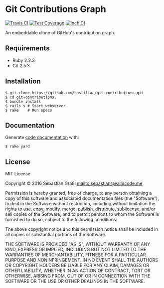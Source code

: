 # Git Contributions Graph

[![Travis CI](https://travis-ci.org/bastilian/git-contributions.svg?branch=master)](https://travis-ci.org/bastilian/git-contributions)
[![Test Coverage](https://codeclimate.com/github/bastilian/git-contributions/badges/coverage.svg)](https://codeclimate.com/github/bastilian/git-contributions/coverage)
[![Inch CI](https://inch-ci.org/github/bastilian/git-contributions.svg?branch=master)](https://inch-ci.org/github/bastilian/git-contributions)

An embeddable clone of GitHub's contribution graph.

## Requirements

 * Ruby 2.2.3
 * Git 2.5.3

## Installation

```shell
$ git clone https://github.com/bastilian/git-contributions.git
$ cd git-contributions
$ bundle install
$ rails s # Start webserver
$ rake    # Run specs
```

## Documentation

Generate [code documentation](http://www.rubydoc.info/github/bastilian/git-contributions/master) with:

```shell
$ rake yard
```

## License

MIT License

Copyright © 2016 Sebastian Gräßl <mailto:sebastian@validcode.me>

Permission is hereby granted, free of charge, to any person obtaining a copy
of this software and associated documentation files (the "Software"), to deal
in the Software without restriction, including without limitation the rights
to use, copy, modify, merge, publish, distribute, sublicense, and/or sell
copies of the Software, and to permit persons to whom the Software is
furnished to do so, subject to the following conditions:

The above copyright notice and this permission notice shall be included in all
copies or substantial portions of the Software.

THE SOFTWARE IS PROVIDED "AS IS", WITHOUT WARRANTY OF ANY KIND, EXPRESS OR
IMPLIED, INCLUDING BUT NOT LIMITED TO THE WARRANTIES OF MERCHANTABILITY,
FITNESS FOR A PARTICULAR PURPOSE AND NONINFRINGEMENT. IN NO EVENT SHALL THE
AUTHORS OR COPYRIGHT HOLDERS BE LIABLE FOR ANY CLAIM, DAMAGES OR OTHER
LIABILITY, WHETHER IN AN ACTION OF CONTRACT, TORT OR OTHERWISE, ARISING FROM,
OUT OF OR IN CONNECTION WITH THE SOFTWARE OR THE USE OR OTHER DEALINGS IN THE
SOFTWARE.
